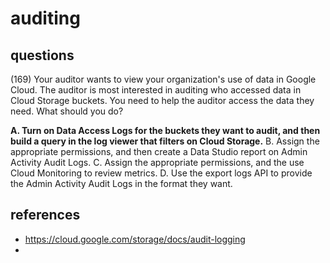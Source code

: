 # auditing

## questions

(169) Your auditor wants to view your organization's use of data in Google Cloud. The auditor is most interested in auditing who accessed data in Cloud Storage buckets. You need to help the auditor access the data they need. What should you do?

**A. Turn on Data Access Logs for the buckets they want to audit, and then build a query in the log viewer that filters on Cloud Storage.**
B. Assign the appropriate permissions, and then create a Data Studio report on Admin Activity Audit Logs.
C. Assign the appropriate permissions, and the use Cloud Monitoring to review metrics.
D. Use the export logs API to provide the Admin Activity Audit Logs in the format they want.


## references

- https://cloud.google.com/storage/docs/audit-logging
- 